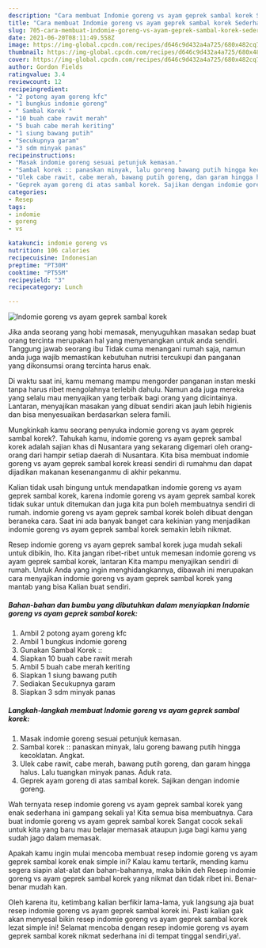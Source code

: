 ```yaml
---
description: "Cara membuat Indomie goreng vs ayam geprek sambal korek Sederhana Untuk Jualan"
title: "Cara membuat Indomie goreng vs ayam geprek sambal korek Sederhana Untuk Jualan"
slug: 705-cara-membuat-indomie-goreng-vs-ayam-geprek-sambal-korek-sederhana-untuk-jualan
date: 2021-06-20T08:11:49.558Z
image: https://img-global.cpcdn.com/recipes/d646c9d432a4a725/680x482cq70/indomie-goreng-vs-ayam-geprek-sambal-korek-foto-resep-utama.jpg
thumbnail: https://img-global.cpcdn.com/recipes/d646c9d432a4a725/680x482cq70/indomie-goreng-vs-ayam-geprek-sambal-korek-foto-resep-utama.jpg
cover: https://img-global.cpcdn.com/recipes/d646c9d432a4a725/680x482cq70/indomie-goreng-vs-ayam-geprek-sambal-korek-foto-resep-utama.jpg
author: Gordon Fields
ratingvalue: 3.4
reviewcount: 12
recipeingredient:
- "2 potong ayam goreng kfc"
- "1 bungkus indomie goreng"
- " Sambal Korek "
- "10 buah cabe rawit merah"
- "5 buah cabe merah keriting"
- "1 siung bawang putih"
- "Secukupnya garam"
- "3 sdm minyak panas"
recipeinstructions:
- "Masak indomie goreng sesuai petunjuk kemasan."
- "Sambal korek :: panaskan minyak, lalu goreng bawang putih hingga kecoklatan. Angkat."
- "Ulek cabe rawit, cabe merah, bawang putih goreng, dan garam hingga halus. Lalu tuangkan minyak panas. Aduk rata."
- "Geprek ayam goreng di atas sambal korek. Sajikan dengan indomie goreng."
categories:
- Resep
tags:
- indomie
- goreng
- vs

katakunci: indomie goreng vs 
nutrition: 106 calories
recipecuisine: Indonesian
preptime: "PT30M"
cooktime: "PT55M"
recipeyield: "3"
recipecategory: Lunch

---
```



![Indomie goreng vs ayam geprek sambal korek](https://img-global.cpcdn.com/recipes/d646c9d432a4a725/680x482cq70/indomie-goreng-vs-ayam-geprek-sambal-korek-foto-resep-utama.jpg)

Jika anda seorang yang hobi memasak, menyuguhkan masakan sedap buat orang tercinta merupakan hal yang menyenangkan untuk anda sendiri. Tanggung jawab seorang ibu Tidak cuma menangani rumah saja, namun anda juga wajib memastikan kebutuhan nutrisi tercukupi dan panganan yang dikonsumsi orang tercinta harus enak.

Di waktu  saat ini, kamu memang mampu mengorder panganan instan meski tanpa harus ribet mengolahnya terlebih dahulu. Namun ada juga mereka yang selalu mau menyajikan yang terbaik bagi orang yang dicintainya. Lantaran, menyajikan masakan yang dibuat sendiri akan jauh lebih higienis dan bisa menyesuaikan berdasarkan selera famili. 



Mungkinkah kamu seorang penyuka indomie goreng vs ayam geprek sambal korek?. Tahukah kamu, indomie goreng vs ayam geprek sambal korek adalah sajian khas di Nusantara yang sekarang digemari oleh orang-orang dari hampir setiap daerah di Nusantara. Kita bisa membuat indomie goreng vs ayam geprek sambal korek kreasi sendiri di rumahmu dan dapat dijadikan makanan kesenanganmu di akhir pekanmu.

Kalian tidak usah bingung untuk mendapatkan indomie goreng vs ayam geprek sambal korek, karena indomie goreng vs ayam geprek sambal korek tidak sukar untuk ditemukan dan juga kita pun boleh membuatnya sendiri di rumah. indomie goreng vs ayam geprek sambal korek boleh dibuat dengan beraneka cara. Saat ini ada banyak banget cara kekinian yang menjadikan indomie goreng vs ayam geprek sambal korek semakin lebih nikmat.

Resep indomie goreng vs ayam geprek sambal korek juga mudah sekali untuk dibikin, lho. Kita jangan ribet-ribet untuk memesan indomie goreng vs ayam geprek sambal korek, lantaran Kita mampu menyajikan sendiri di rumah. Untuk Anda yang ingin menghidangkannya, dibawah ini merupakan cara menyajikan indomie goreng vs ayam geprek sambal korek yang mantab yang bisa Kalian buat sendiri.

<!--inarticleads1-->

##### Bahan-bahan dan bumbu yang dibutuhkan dalam menyiapkan Indomie goreng vs ayam geprek sambal korek:

1. Ambil 2 potong ayam goreng kfc
1. Ambil 1 bungkus indomie goreng
1. Gunakan  Sambal Korek ::
1. Siapkan 10 buah cabe rawit merah
1. Ambil 5 buah cabe merah keriting
1. Siapkan 1 siung bawang putih
1. Sediakan Secukupnya garam
1. Siapkan 3 sdm minyak panas




<!--inarticleads2-->

##### Langkah-langkah membuat Indomie goreng vs ayam geprek sambal korek:

1. Masak indomie goreng sesuai petunjuk kemasan.
1. Sambal korek :: panaskan minyak, lalu goreng bawang putih hingga kecoklatan. Angkat.
1. Ulek cabe rawit, cabe merah, bawang putih goreng, dan garam hingga halus. Lalu tuangkan minyak panas. Aduk rata.
1. Geprek ayam goreng di atas sambal korek. Sajikan dengan indomie goreng.




Wah ternyata resep indomie goreng vs ayam geprek sambal korek yang enak sederhana ini gampang sekali ya! Kita semua bisa membuatnya. Cara buat indomie goreng vs ayam geprek sambal korek Sangat cocok sekali untuk kita yang baru mau belajar memasak ataupun juga bagi kamu yang sudah jago dalam memasak.

Apakah kamu ingin mulai mencoba membuat resep indomie goreng vs ayam geprek sambal korek enak simple ini? Kalau kamu tertarik, mending kamu segera siapin alat-alat dan bahan-bahannya, maka bikin deh Resep indomie goreng vs ayam geprek sambal korek yang nikmat dan tidak ribet ini. Benar-benar mudah kan. 

Oleh karena itu, ketimbang kalian berfikir lama-lama, yuk langsung aja buat resep indomie goreng vs ayam geprek sambal korek ini. Pasti kalian gak akan menyesal bikin resep indomie goreng vs ayam geprek sambal korek lezat simple ini! Selamat mencoba dengan resep indomie goreng vs ayam geprek sambal korek nikmat sederhana ini di tempat tinggal sendiri,ya!.

